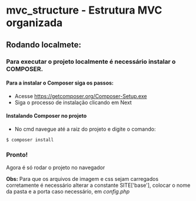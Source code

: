 # mvc_structure - Estrutura MVC organizada


## Rodando localmete:
### Para executar o projeto localmente é necessário instalar o COMPOSER.
#### Para a instalar o Composer siga os passos:
* Acesse https://getcomposer.org/Composer-Setup.exe
* Siga o processo de instalação clicando em Next


#### Instalando Composer no projeto
* No cmd navegue até a raiz do projeto e digite o comando:
```
$ composer install
```

### Pronto!
Agora é só rodar o projeto no navegador


**Obs:** Para que os arquivos de imagem e css sejam carregados corretamente é necessário alterar a constante SITE['base'],
colocar o nome da pasta e a porta caso necessário, em *config.php*

